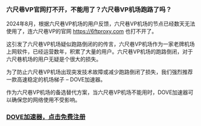 ### 六尺巷VP官网打不开，不能用了？六尺巷VP机场跑路了吗？

2024年8月，根据六尺巷VP机场的用户反馈，六尺巷VP机场的节点已经数天无法使用了，连六尺巷VP的官网 https://6ftproxy.com 也打不开了。

这引发了六尺巷VP机场疑似跑路倒闭的的传言，六尺巷VP机场作为一家老牌机场上网软件，已经运营数年，积累了大量的用户。六尺巷VP机场的跑路倒闭，对于六尺巷机场的用户无疑是个很大的损失。

为了防止六尺巷VP机场出现突发技术故障或减少跑路倒闭了损失，我们强烈推荐一款高速稳定的机场梯子 – DOVE加速器。

作为六尺巷VP机场的备选替代方案，当六尺巷VP机场不能用时，DOVE加速器可以确保您的网络使用不受影响。

### [DOVE加速器，点击免费注册](https://dove8.cc/a.php?asbcbO1PCgF)
